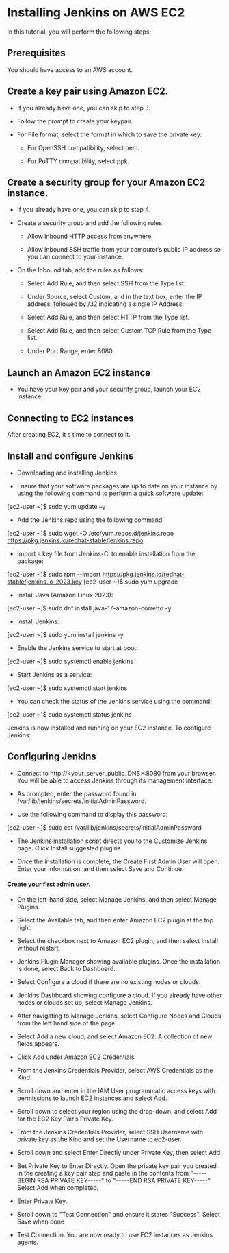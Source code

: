 # Installing Jenkins on AWS EC2

In this tutorial, you will perform the following steps:

## Prerequisites

You should have access to an AWS account. 


## Create a key pair using Amazon EC2. 

- If you already have one, you can skip to step 3.

- Follow the prompt to create your keypair. 

- For File format, select the format in which to save the private key: 

    - For OpenSSH compatibility, select pem.

    - For PuTTY compatibility, select ppk.


## Create a security group for your Amazon EC2 instance. 

- If you already have one, you can skip to step 4.

- Create a security group and add the following rules:

    - Allow inbound HTTP access from anywhere.

    - Allow inbound SSH traffic from your computer’s public IP address so you can connect to your instance.

- On the Inbound tab, add the rules as follows:

    - Select Add Rule, and then select SSH from the Type list.

    - Under Source, select Custom, and in the text box, enter the IP address, followed by /32 indicating a single IP Address. 

    - Select Add Rule, and then select HTTP from the Type list.

    - Select Add Rule, and then select Custom TCP Rule from the Type list.

    - Under Port Range, enter 8080.


## Launch an Amazon EC2 instance

- You have your key pair and your security group, launch your EC2 instance. 


## Connecting to EC2 instances

After creating EC2, it s time to connect to it. 


## Install and configure Jenkins

- Downloading and installing Jenkins

- Ensure that your software packages are up to date on your instance by using the following command to perform a quick software update:

[ec2-user ~]$ sudo yum update –y

- Add the Jenkins repo using the following command:

[ec2-user ~]$ sudo wget -O /etc/yum.repos.d/jenkins.repo \
    https://pkg.jenkins.io/redhat-stable/jenkins.repo

- Import a key file from Jenkins-CI to enable installation from the package:

[ec2-user ~]$ sudo rpm --import https://pkg.jenkins.io/redhat-stable/jenkins.io-2023.key
[ec2-user ~]$ sudo yum upgrade

- Install Java (Amazon Linux 2023):

[ec2-user ~]$ sudo dnf install java-17-amazon-corretto -y

- Install Jenkins:

[ec2-user ~]$ sudo yum install jenkins -y

- Enable the Jenkins service to start at boot:

[ec2-user ~]$ sudo systemctl enable jenkins

- Start Jenkins as a service:

[ec2-user ~]$ sudo systemctl start jenkins

- You can check the status of the Jenkins service using the command:

[ec2-user ~]$ sudo systemctl status jenkins

Jenkins is now installed and running on your EC2 instance. To configure Jenkins:


## Configuring Jenkins

- Connect to http://<your_server_public_DNS>:8080 from your browser. You will be able to access Jenkins through its management interface.

- As prompted, enter the password found in /var/lib/jenkins/secrets/initialAdminPassword.

- Use the following command to display this password:

[ec2-user ~]$ sudo cat /var/lib/jenkins/secrets/initialAdminPassword

- The Jenkins installation script directs you to the Customize Jenkins page. Click Install suggested plugins.

- Once the installation is complete, the Create First Admin User will open. Enter your information, and then select Save and Continue.

#### Create your first admin user.

- On the left-hand side, select Manage Jenkins, and then select Manage Plugins.

- Select the Available tab, and then enter Amazon EC2 plugin at the top right.

- Select the checkbox next to Amazon EC2 plugin, and then select Install without restart.

- Jenkins Plugin Manager showing available plugins. Once the installation is done, select Back to Dashboard.

- Select Configure a cloud if there are no existing nodes or clouds.

- Jenkins Dashboard showing configure a cloud. If you already have other nodes or clouds set up, select Manage Jenkins.

- After navigating to Manage Jenkins, select Configure Nodes and Clouds from the left hand side of the page.

-   Select Add a new cloud, and select Amazon EC2. A collection of new fields appears.

- Click Add under Amazon EC2 Credentials

- From the Jenkins Credentials Provider, select AWS Credentials as the Kind.

- Scroll down and enter in the IAM User programmatic access keys with permissions to launch EC2 instances and select Add.

- Scroll down to select your region using the drop-down, and select Add for the EC2 Key Pair’s Private Key.

- From the Jenkins Credentials Provider, select SSH Username with private key as the Kind and set the Username to ec2-user.

- Scroll down and select Enter Directly under Private Key, then select Add.

- Set Private Key to Enter Directly. Open the private key pair you created in the creating a key pair step and paste in the contents from "-----BEGIN RSA PRIVATE KEY-----" to "-----END RSA PRIVATE KEY-----". Select Add when completed.

- Enter Private Key.

- Scroll down to "Test Connection" and ensure it states "Success". Select Save when done

- Test Connection. You are now ready to use EC2 instances as Jenkins agents.